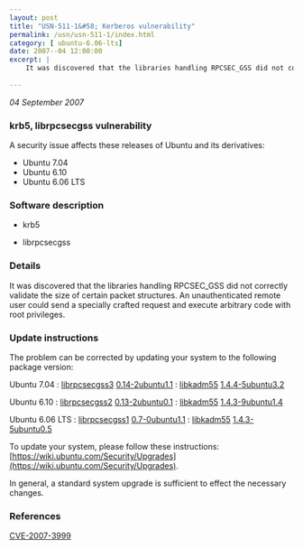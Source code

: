 ```yaml
---
layout: post
title: "USN-511-1&#58; Kerberos vulnerability"
permalink: /usn/usn-511-1/index.html
category: [ ubuntu-6.06-lts]
date: 2007--04 12:00:00
excerpt: |
    It was discovered that the libraries handling RPCSEC_GSS did not correctly validate the size of certain packet structures.  An unauthenticated remote user could send a specially crafted request and execute arbitrary code with root privileges. 
    
--- 
```

 
 

*04 September 2007*

### krb5, librpcsecgss vulnerability

A security issue affects these releases of Ubuntu and its derivatives:

* Ubuntu 7.04
* Ubuntu 6.10
* Ubuntu 6.06 LTS

### Software description

* krb5 

* librpcsecgss 

### Details

It was discovered that the libraries handling RPCSEC_GSS did not correctly validate the size of certain packet structures. An unauthenticated remote user could send a specially crafted request and execute arbitrary code with root privileges. 

### Update instructions

The problem can be corrected by updating your system to the following package version:

Ubuntu 7.04
 : [librpcsecgss3](https://launchpad.net/ubuntu/+source/librpcsecgss) <span> [0.14-2ubuntu1.1](https://launchpad.net/ubuntu/+source/librpcsecgss/0.14-2ubuntu1.1) </span> 
 : [libkadm55](https://launchpad.net/ubuntu/+source/krb5) <span> [1.4.4-5ubuntu3.2](https://launchpad.net/ubuntu/+source/krb5/1.4.4-5ubuntu3.2) </span> 

Ubuntu 6.10
 : [librpcsecgss2](https://launchpad.net/ubuntu/+source/librpcsecgss) <span> [0.13-2ubuntu0.1](https://launchpad.net/ubuntu/+source/librpcsecgss/0.13-2ubuntu0.1) </span> 
 : [libkadm55](https://launchpad.net/ubuntu/+source/krb5) <span> [1.4.3-9ubuntu1.4](https://launchpad.net/ubuntu/+source/krb5/1.4.3-9ubuntu1.4) </span> 

Ubuntu 6.06 LTS
 : [librpcsecgss1](https://launchpad.net/ubuntu/+source/librpcsecgss) <span> [0.7-0ubuntu1.1](https://launchpad.net/ubuntu/+source/librpcsecgss/0.7-0ubuntu1.1) </span> 
 : [libkadm55](https://launchpad.net/ubuntu/+source/krb5) <span> [1.4.3-5ubuntu0.5](https://launchpad.net/ubuntu/+source/krb5/1.4.3-5ubuntu0.5) </span> 

To update your system, please follow these instructions: [https://wiki.ubuntu.com/Security/Upgrades](https://wiki.ubuntu.com/Security/Upgrades).

In general, a standard system upgrade is sufficient to effect the necessary changes. 

### References

 
 [CVE-2007-3999](http://people.ubuntu.com/~ubuntu-security/cve/CVE-2007-3999)
 

